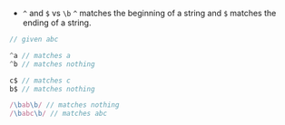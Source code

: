 * `^` and `$` vs `\b`
`^` matches the beginning of a string and `$` matches the ending of a string.
```js
// given abc

^a // matches a
^b // matches nothing

c$ // matches c
b$ // matches nothing

/\bab\b/ // matches nothing
/\babc\b/ // matches abc
```
